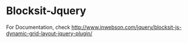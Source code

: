 Blocksit-Jquery
===============
For Documentation, check http://www.inwebson.com/jquery/blocksit-js-dynamic-grid-layout-jquery-plugin/
